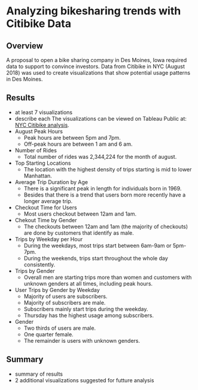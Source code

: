 # Analyzing bikesharing trends with Citibike Data
## Overview
A proposal to open a bike sharing company in Des Moines, Iowa required data to support to convince investors. Data from Citibike in NYC (August 2018) was used to create visualizations that show potential usage patterns in Des Moines.


## Results
- at least 7 visualizations 
- describe each
The visualizations can be viewed on Tableau Public at: [NYC Citibike analysis](https://public.tableau.com/app/profile/neeshma.khosa/viz/NYCCitibike_16550801385520/NYCCitibikeReport?publish=yes "link to story").
- August Peak Hours
  - Peak hours are between 5pm and 7pm.
  - Off-peak hours are between 1 am and 6 am.
- Number of Rides
  - Total number of rides was 2,344,224 for the month of august.
- Top Starting Locations
  - The location with the highest density of trips starting is mid to lower Manhattan.
- Average Trip Duration by Age
  - There is a significant peak in length for individuals born in 1969.
  - Besides that there is a trend that users born more recently have a longer average trip.
- Checkout Time for Users
  - Most users checkout between 12am and 1am.
- Chekout Time by Gender
  - The checkouts between 12am and 1am (the majority of checkouts) are done by customers that identify as male.
- Trips by Weekday per Hour
  - During the weekdays, most trips start between 6am-9am or 5pm-7pm.
  - During the weekends, trips start throughout the whole day consistently.
- Trips by Gender
  - Overall men are starting trips more than women and customers with unknown genders at all times, including peak hours.
- User Trips by Gender by Weekday
  - Majority of users are subscribers.
  - Majority of subscribers are male.
  - Subscribers mainly start trips during the weekday.
  - Thursday has the highest usage among subscribers.
- Gender
  - Two thirds of users are male.
  - One quarter female.
  - The remainder is users with unknown genders.

## Summary
- summary of results
- 2 additional visualizations suggested for futture analysis
